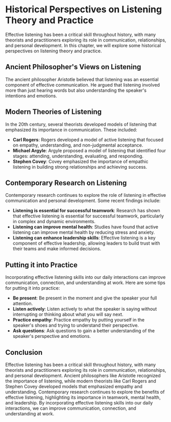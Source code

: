 Historical Perspectives on Listening Theory and Practice
=========================================================================================================

Effective listening has been a critical skill throughout history, with many theorists and practitioners exploring its role in communication, relationships, and personal development. In this chapter, we will explore some historical perspectives on listening theory and practice.

Ancient Philosopher's Views on Listening
----------------------------------------

The ancient philosopher Aristotle believed that listening was an essential component of effective communication. He argued that listening involved more than just hearing words but also understanding the speaker's intentions and emotions.

Modern Theories of Listening
----------------------------

In the 20th century, several theorists developed models of listening that emphasized its importance in communication. These included:

* **Carl Rogers**: Rogers developed a model of active listening that focused on empathy, understanding, and non-judgmental acceptance.
* **Michael Argyle**: Argyle proposed a model of listening that identified four stages: attending, understanding, evaluating, and responding.
* **Stephen Covey**: Covey emphasized the importance of empathic listening in building strong relationships and achieving success.

Contemporary Research on Listening
----------------------------------

Contemporary research continues to explore the role of listening in effective communication and personal development. Some recent findings include:

* **Listening is essential for successful teamwork**: Research has shown that effective listening is essential for successful teamwork, particularly in complex and dynamic environments.
* **Listening can improve mental health**: Studies have found that active listening can improve mental health by reducing stress and anxiety.
* **Listening can enhance leadership skills**: Effective listening is a key component of effective leadership, allowing leaders to build trust with their teams and make informed decisions.

Putting it into Practice
------------------------

Incorporating effective listening skills into our daily interactions can improve communication, connection, and understanding at work. Here are some tips for putting it into practice:

* **Be present**: Be present in the moment and give the speaker your full attention.
* **Listen actively**: Listen actively to what the speaker is saying without interrupting or thinking about what you will say next.
* **Practice empathy**: Practice empathy by putting yourself in the speaker's shoes and trying to understand their perspective.
* **Ask questions**: Ask questions to gain a better understanding of the speaker's perspective and emotions.

Conclusion
----------

Effective listening has been a critical skill throughout history, with many theorists and practitioners exploring its role in communication, relationships, and personal development. Ancient philosophers like Aristotle recognized the importance of listening, while modern theorists like Carl Rogers and Stephen Covey developed models that emphasized empathy and understanding. Contemporary research continues to explore the benefits of effective listening, highlighting its importance in teamwork, mental health, and leadership. By incorporating effective listening skills into our daily interactions, we can improve communication, connection, and understanding at work.
